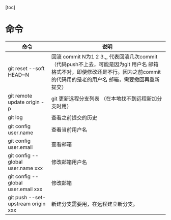 [toc]

# 命令

| 命令                        | 说明                                                         |
| --------------------------- | ------------------------------------------------------------ |
| git reset --soft HEAD~N     | 回滚 commit  N为1 2 3.,,   代表回滚几次commit（代码push不上去，可能是因为git 用户名 邮箱格式不对，即使修改还是不行。因为之前commit的代码用的是老的用户名 邮箱，需要撤回再重新提交） |
| git remote update origin -p | git 更新远程分支列表 （在本地找不到远程新加分支时用）        |
| git log                     | 查看之前提交的历史                                           |
| git config user.name        | 查看当前用户名                                              |
| git config user.email      | 查看邮箱                                            |
| git config --global user.name  xxx      | 修改邮箱用户名                                          |
| git config --global user.email xxx     | 修改邮箱                                            |
|  git push --set-upstream origin xxx     | 新建分支需要用，在远程建立新分支。                                          |


